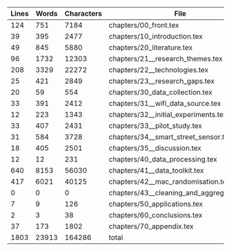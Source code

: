 Lines|Words|Characters|File
---|---|---|---
124|751|7184|chapters/00_front.tex
39|395|2477|chapters/10_introduction.tex
49|845|5880|chapters/20_literature.tex
96|1732|12303|chapters/21__research_themes.tex
208|3329|22272|chapters/22__technologies.tex
25|421|2849|chapters/23__research_gaps.tex
20|59|554|chapters/30_data_collection.tex
33|391|2412|chapters/31__wifi_data_source.tex
12|223|1343|chapters/32__initial_experiments.tex
33|407|2431|chapters/33__pilot_study.tex
31|584|3728|chapters/34__smart_street_sensor.tex
18|405|2501|chapters/35__discussion.tex
12|12|231|chapters/40_data_processing.tex
640|8153|56030|chapters/41__data_toolkit.tex
417|6021|40125|chapters/42__mac_randomisation.tex
0|0|0|chapters/43__cleaning_and_aggregation.tex
7|9|126|chapters/50_applications.tex
2|3|38|chapters/60_conclusions.tex
37|173|1802|chapters/70_appendix.tex
1803|23913|164286|total
